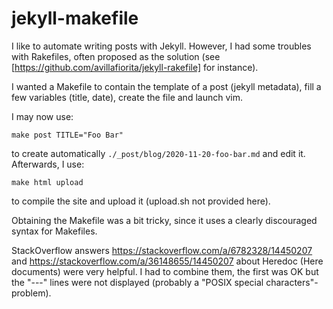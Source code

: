 # jekyll-makefile

I like to automate writing posts with Jekyll. However, I had some troubles with
Rakefiles, often proposed as the solution (see
[https://github.com/avillafiorita/jekyll-rakefile] for instance). 

I wanted a Makefile to contain the template of a post (jekyll metadata), fill a
few variables (title, date), create the file and launch vim.

I may now use:
    
    make post TITLE="Foo Bar"
    
to create automatically `./_post/blog/2020-11-20-foo-bar.md` and edit it.
Afterwards, I use:

    make html upload
    
to compile the site and upload it (upload.sh not provided here).

Obtaining the Makefile was a bit tricky, since it uses a clearly discouraged
syntax for Makefiles. 

StackOverflow answers https://stackoverflow.com/a/6782328/14450207 and
https://stackoverflow.com/a/36148655/14450207 about Heredoc (Here documents)
were very helpful. I had to combine them, the first was OK but the "---" lines
were not displayed (probably a "POSIX special characters"-problem).
